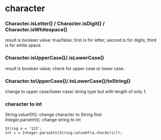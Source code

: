 # character    

### Character.isLetter() / Character.isDigit() / Character.isWhitespace()      
result is boolean value: true/false; first is for letter, second is for digits, third is for white space.        

### Character.isUpperCase()/.isLowerCase()     
result is boolean value; check for upper case or lower case.      

### Character.toUpperCase()/.toLowerCase()/toString()      
change to upper case/lower case/ string type but with length of only 1.      

### character to int      
String.valueOf(): change character to String first    
Integer.parseInt(): change string to int    

    String a = '123';
    int c = Integer.parseInt(String.valueOf(a.charAt(i)));

